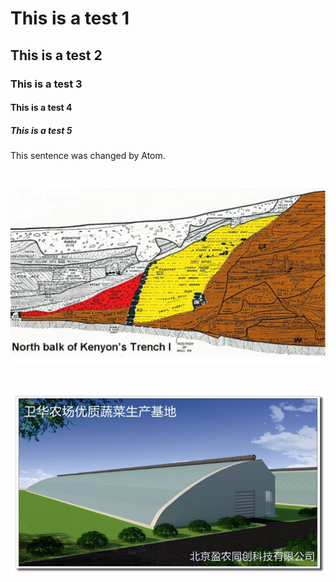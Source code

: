 # This is a test 1
## This is a test 2
### This is a test 3
#### This is a test 4
##### This is a test 5

This sentence was changed by Atom.

# ![test.JPG](test.JPG)
# ![i1.jpg](i1.jpg)
